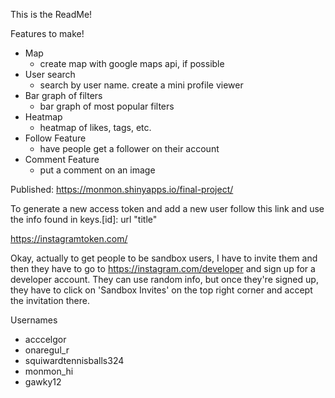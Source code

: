 This is the ReadMe!

Features to make!

- Map
  - create map with google maps api, if possible
- User search
  - search by user name. create a mini profile viewer
- Bar graph of filters
  - bar graph of most popular filters
- Heatmap
  - heatmap of likes, tags, etc.
- Follow Feature
  - have people get a follower on their account
- Comment Feature
  - put a comment on an image

Published: https://monmon.shinyapps.io/final-project/ 

To generate a new access token and add a new user follow this link and use the info found in keys.[id]: url "title"

https://instagramtoken.com/

Okay, actually to get people to be sandbox users, I have to invite them and then they have to go to https://instagram.com/developer and sign up for a developer account.
They can use random info, but once they're signed up, they have to click on 'Sandbox Invites' on the top right corner and accept the invitation there.


Usernames

* acccelgor
* onaregul_r
* squiwardtennisballs324
* monmon_hi
* gawky12
